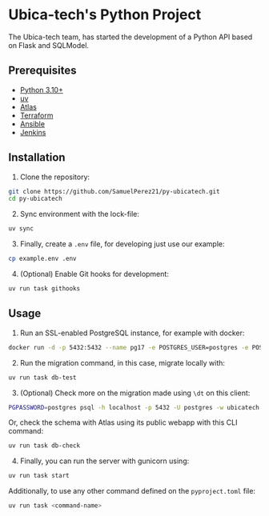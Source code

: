 # Ubica-tech's Python Project

The Ubica-tech team, has started the development of a Python API based on Flask and SQLModel.

## Prerequisites

- [Python 3.10+](https://www.python.org/downloads/)
- [uv](https://github.com/astral-sh/uv?tab=readme-ov-file#installation)
- [Atlas](https://atlasgo.io/guides/evaluation/install)
- [Terraform](https://developer.hashicorp.com/terraform/install)
- [Ansible](https://docs.ansible.com/ansible/latest/installation_guide)
- [Jenkins](https://www.jenkins.io/doc/book/installing/)

## Installation

1. Clone the repository:
```sh
git clone https://github.com/SamuelPerez21/py-ubicatech.git
cd py-ubicatech
```

2. Sync environment with the lock-file:
```sh
uv sync
```

3. Finally, create a `.env` file, for developing just use our example:
```sh
cp example.env .env
```

4. (Optional) Enable Git hooks for development:
```sh
uv run task githooks
```

## Usage

1. Run an SSL-enabled PostgreSQL instance, for example with docker:
```sh
docker run -d -p 5432:5432 --name pg17 -e POSTGRES_USER=postgres -e POSTGRES_PASSWORD=postgres -e POSTGRES_DB=ubicatech postgres:17.4 -c ssl=on -c ssl_cert_file=/etc/ssl/certs/ssl-cert-snakeoil.pem -c ssl_key_file=/etc/ssl/private/ssl-cert-snakeoil.key
```

2. Run the migration command, in this case, migrate locally with:
```sh
uv run task db-test
```

3. (Optional) Check more on the migration made using `\dt` on this client:
```sh
PGPASSWORD=postgres psql -h localhost -p 5432 -U postgres -w ubicatech
```
Or, check the schema with Atlas using its public webapp with this CLI command:
```sh
uv run task db-check
```

4. Finally, you can run the server with gunicorn using:
```sh
uv run task start
```

Additionally, to use any other command defined on the `pyproject.toml` file:
```sh
uv run task <command-name>
```
